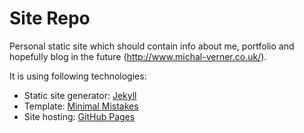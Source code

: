 # Site Repo

Personal static site which should contain info about me, portfolio and hopefully blog in the future (http://www.michal-verner.co.uk/).

It is using following technologies:

- Static site generator: [Jekyll](https://jekyllrb.com/)
- Template: [Minimal Mistakes](https://mmistakes.github.io/minimal-mistakes/)
- Site hosting: [GitHub Pages](https://pages.github.com/)

